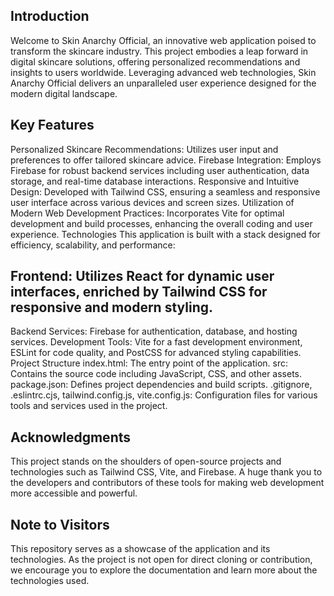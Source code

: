 ## Introduction
Welcome to Skin Anarchy Official, an innovative web application poised to transform the skincare industry. This project embodies a leap forward in digital skincare solutions, offering personalized recommendations and insights to users worldwide. Leveraging advanced web technologies, Skin Anarchy Official delivers an unparalleled user experience designed for the modern digital landscape.

## Key Features
Personalized Skincare Recommendations: Utilizes user input and preferences to offer tailored skincare advice.
Firebase Integration: Employs Firebase for robust backend services including user authentication, data storage, and real-time database interactions.
Responsive and Intuitive Design: Developed with Tailwind CSS, ensuring a seamless and responsive user interface across various devices and screen sizes.
Utilization of Modern Web Development Practices: Incorporates Vite for optimal development and build processes, enhancing the overall coding and user experience.
Technologies
This application is built with a stack designed for efficiency, scalability, and performance:

## Frontend: Utilizes React for dynamic user interfaces, enriched by Tailwind CSS for responsive and modern styling.
Backend Services: Firebase for authentication, database, and hosting services.
Development Tools: Vite for a fast development environment, ESLint for code quality, and PostCSS for advanced styling capabilities.
Project Structure
index.html: The entry point of the application.
src: Contains the source code including JavaScript, CSS, and other assets.
package.json: Defines project dependencies and build scripts.
.gitignore, .eslintrc.cjs, tailwind.config.js, vite.config.js: Configuration files for various tools and services used in the project.
## Acknowledgments
This project stands on the shoulders of open-source projects and technologies such as Tailwind CSS, Vite, and Firebase. A huge thank you to the developers and contributors of these tools for making web development more accessible and powerful.

## Note to Visitors
This repository serves as a showcase of the application and its technologies. As the project is not open for direct cloning or contribution, we encourage you to explore the documentation and learn more about the technologies used.
